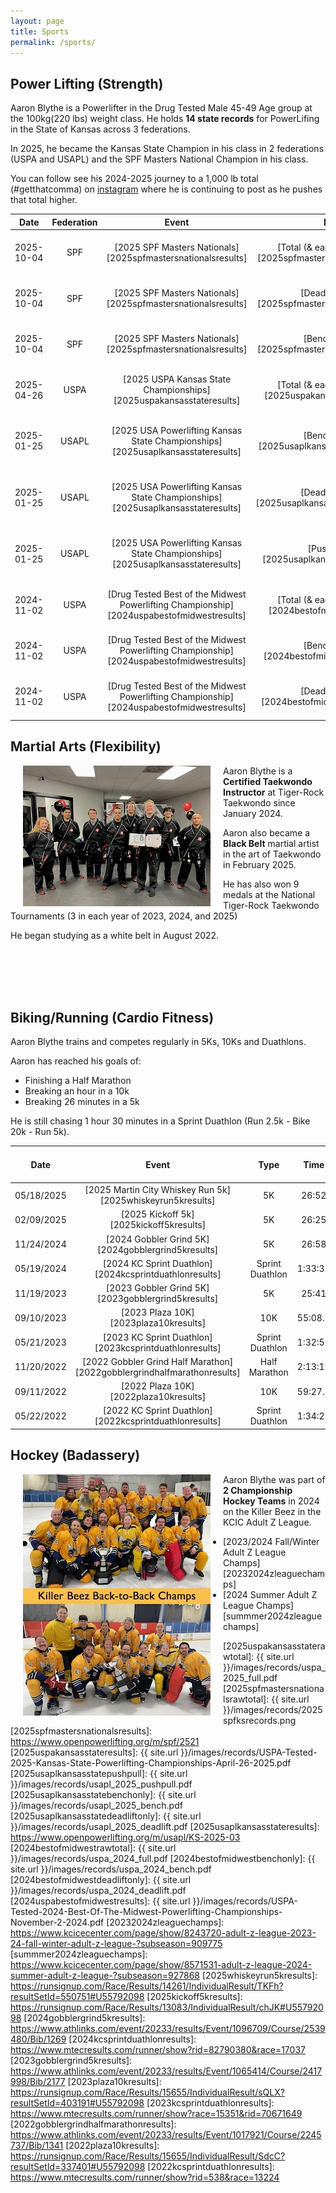 ```yaml
---
layout: page
title: Sports
permalink: /sports/
---
```


## Power Lifting (Strength)

Aaron Blythe is a Powerlifter in the Drug Tested Male 45-49 Age group at the 100kg(220 lbs) weight class. He holds **14 state records** for PowerLifing in the State of Kansas across 3 federations. 

In 2025, he became the Kansas State Champion in his class in 2 federations (USPA and USAPL) and the SPF Masters National Champion in his class.

You can follow see his 2024-2025 journey to a 1,000 lb total (#getthatcomma) on [instagram][instagramablythepower] where he is continuing to post as he pushes that total higher.

| Date       | Federation | Event                                                 | Lift                                                                  | Class               | Weight | Dots |
| :--------: | :--------: |:-----------------------------------------------------:|:---------------------------------------------------------------------:| :------------------:| :-----:|:----:|
| 2025-10-04 | SPF    |[2025 SPF Masters Nationals][2025spfmastersnationalsresults]| [Total (& each individual)][2025spfmastersnationalsrawtotal]         | 220 lbs M45-49        | 473.5kg / 1,044 lbs | 292.15 |
| 2025-10-04 | SPF    |[2025 SPF Masters Nationals][2025spfmastersnationalsresults]| [Deadlift Only][2025spfmastersnationalsrawtotal]                     | 220 lbs M45-49        | 122.9kg / 271 lbs | |
| 2025-10-04 | SPF    |[2025 SPF Masters Nationals][2025spfmastersnationalsresults]| [Bench Only][2025spfmastersnationalsrawtotal]                        | 220 lbs M45-49        | 181.9kg / 401 lbs | |
| 2025-04-26 | USPA   |[2025 USPA Kansas State Championships][2025uspakansasstateresults]| [Total (& each individual)][2025uspakansasstaterawtotal]       | 100kg Male 45-49      | 456kg / 1,005.31 lbs | 282.47 |
| 2025-01-25 | USAPL  |[2025 USA Powerlifting Kansas State Championships][2025usaplkansasstateresults]| [Bench Only][2025usaplkansasstatebenchonly]       | 100kg Male 1b (45-49) | 122.5kg / 270 lbs | |
| 2025-01-25 | USAPL  |[2025 USA Powerlifting Kansas State Championships][2025usaplkansasstateresults]| [Deadlift Only][2025usaplkansasstatedeadliftonly] | 100kg Male 1b (45-49) | 165kg / 363.76 lbs | |
| 2025-01-25 | USAPL  |[2025 USA Powerlifting Kansas State Championships][2025usaplkansasstateresults]| [Push/Pull][2025usaplkansasstatepushpull]         | 100kg Male 1b (45-49) | 287.5kg / 633.83 lbs |
| 2024-11-02 | USPA   |[Drug Tested Best of the Midwest Powerlifting Championship][2024uspabestofmidwestresults]| [Total (& each individual)][2024bestofmidwestrawtotal] | 100kg Male 45-49 | 440kg / 970 lbs | 272.81 |
| 2024-11-02 | USPA   |[Drug Tested Best of the Midwest Powerlifting Championship][2024uspabestofmidwestresults]| [Bench Only][2024bestofmidwestbenchonly]       | 100kg Male 45-49 | 120kg / 264.55 lbs | |
| 2024-11-02 | USPA   |[Drug Tested Best of the Midwest Powerlifting Championship][2024uspabestofmidwestresults]| [Deadlift Only][2024bestofmidwestdeadliftonly] | 100kg Male 45-49 | 162.5kg / 358.25 lbs | |

## Martial Arts (Flexibility)

[<img align="left" src="/images/sports/aaron_black_belt_team.jpg" hspace="20">](https://kctigerrock.com/)

Aaron Blythe is a **Certified Taekwondo Instructor** at Tiger-Rock Taekwondo since January 2024. 

Aaron also became a **Black Belt** martial artist in the art of Taekwondo in February 2025.

He has also won 9 medals at the National Tiger-Rock Taekwondo Tournaments (3 in each year of 2023, 2024, and 2025)

He began studying as a white belt in August 2022.

<br/>
<br/>
<br/>
<br/>

## Biking/Running (Cardio Fitness)

Aaron Blythe trains and competes regularly in 5Ks, 10Ks and Duathlons.

Aaron has reached his goals of: 

* Finishing a Half Marathon
* Breaking an hour in a 10k 
* Breaking 26 minutes in a 5k

He is still chasing 1 hour 30 minutes in a Sprint Duathlon (Run 2.5k - Bike 20k - Run 5k).

| Date       | Event                                                                   | Type            | Time    | Age Group Place |
| :--------: |:-----------------------------------------------------------------------:|:---------------:| :------:| :--------------:| 
| 05/18/2025 | [2025 Martin City Whiskey Run 5k][2025whiskeyrun5kresults]              | 5K              | 26:52   | 11/34 |
| 02/09/2025 | [2025 Kickoff 5k][2025kickoff5kresults]                                 | 5K              | 26:25   | 7/28  |
| 11/24/2024 | [2024 Gobbler Grind 5K][2024gobblergrind5kresults]                      | 5K              | 26:58   | 5/13  |
| 05/19/2024 | [2024 KC Sprint Duathlon][2024kcsprintduathlonresults]                  | Sprint Duathlon | 1:33:38 | 2/2   |
| 11/19/2023 | [2023 Gobbler Grind 5K][2023gobblergrind5kresults]                      | 5K              | 25:41   | 3/14  |
| 09/10/2023 | [2023 Plaza 10K][2023plaza10kresults]                                   | 10K             | 55:08.2 | 52/89 |
| 05/21/2023 | [2023 KC Sprint Duathlon][2023kcsprintduathlonresults]                  | Sprint Duathlon | 1:32:55 | 2/3   |
| 11/20/2022 | [2022 Gobbler Grind Half Marathon][2022gobblergrindhalfmarathonresults] | Half Marathon   | 2:13:19 | 21/31 |
| 09/11/2022 | [2022 Plaza 10K][2022plaza10kresults]                                   | 10K             | 59:27.8 | 66/92 |
| 05/22/2022 | [2022 KC Sprint Duathlon][2022kcsprintduathlonresults]                  | Sprint Duathlon | 1:34:28 | 4/7   |

## Hockey (Badassery)

[<img align="left" src="/images/sports/zleague_back_to_back.jpg" hspace="20">](https://www.kcicecenter.com/page/show/8755992-adult-z-league-2024-25-fall-winter-adult-z-league-)

Aaron Blythe was part of **2 Championship Hockey Teams** in 2024 on the Killer Beez in the KCIC Adult Z League.

* [2023/2024 Fall/Winter Adult Z League Champs][20232024zleaguechamps]
* [2024 Summer Adult Z League Champs][summmer2024zleaguechamps]

[instagramablythepower]: https://www.instagram.com/ablythepower/
[2025uspakansasstaterawtotal]: {{ site.url }}/images/records/uspa_2025_full.pdf
[2025spfmastersnationalsrawtotal]: {{ site.url }}/images/records/2025spfksrecords.png
[2025spfmastersnationalsresults]: https://www.openpowerlifting.org/m/spf/2521
[2025uspakansasstateresults]: {{ site.url }}/images/records/USPA-Tested-2025-Kansas-State-Powerlifting-Championships-April-26-2025.pdf
[2025usaplkansasstatepushpull]: {{ site.url }}/images/records/usapl_2025_pushpull.pdf
[2025usaplkansasstatebenchonly]: {{ site.url }}/images/records/usapl_2025_bench.pdf
[2025usaplkansasstatedeadliftonly]: {{ site.url }}/images/records/usapl_2025_deadlift.pdf
[2025usaplkansasstateresults]: https://www.openpowerlifting.org/m/usapl/KS-2025-03
[2024bestofmidwestrawtotal]: {{ site.url }}/images/records/uspa_2024_full.pdf
[2024bestofmidwestbenchonly]: {{ site.url }}/images/records/uspa_2024_bench.pdf
[2024bestofmidwestdeadliftonly]: {{ site.url }}/images/records/uspa_2024_deadlift.pdf
[2024uspabestofmidwestresults]: {{ site.url }}/images/records/USPA-Tested-2024-Best-Of-The-Midwest-Powerlifting-Championships-November-2-2024.pdf
[20232024zleaguechamps]: https://www.kcicecenter.com/page/show/8243720-adult-z-league-2023-24-fall-winter-adult-z-league-?subseason=909775
[summmer2024zleaguechamps]: https://www.kcicecenter.com/page/show/8571531-adult-z-league-2024-summer-adult-z-league-?subseason=927868
[2025whiskeyrun5kresults]: https://runsignup.com/Race/Results/14261/IndividualResult/TKFh?resultSetId=550751#U55792098
[2025kickoff5kresults]: https://runsignup.com/Race/Results/13083/IndividualResult/chJK#U55792098
[2024gobblergrind5kresults]: https://www.athlinks.com/event/20233/results/Event/1096709/Course/2539480/Bib/1269
[2024kcsprintduathlonresults]: https://www.mtecresults.com/runner/show?rid=82790380&race=17037
[2023gobblergrind5kresults]: https://www.athlinks.com/event/20233/results/Event/1065414/Course/2417998/Bib/2177
[2023plaza10kresults]: https://runsignup.com/Race/Results/15655/IndividualResult/sQLX?resultSetId=403191#U55792098
[2023kcsprintduathlonresults]: https://www.mtecresults.com/runner/show?race=15351&rid=70671649
[2022gobblergrindhalfmarathonresults]: https://www.athlinks.com/event/20233/results/Event/1017921/Course/2245737/Bib/1341
[2022plaza10kresults]: https://runsignup.com/Race/Results/15655/IndividualResult/SdcC?resultSetId=337401#U55792098
[2022kcsprintduathlonresults]: https://www.mtecresults.com/runner/show?rid=538&race=13224